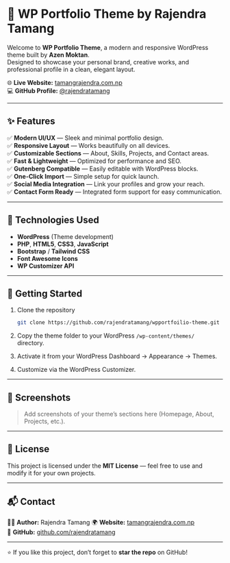 # 🎨 WP Portfolio Theme by Rajendra Tamang

Welcome to **WP Portfolio Theme**, a modern and responsive WordPress theme built by **Azen Moktan**.  
Designed to showcase your personal brand, creative works, and professional profile in a clean, elegant layout.

🌐 **Live Website:** [tamangrajendra.com.np](https://tamangrajendra.com.np)  
💻 **GitHub Profile:** [@rajendratamang](https://github.com/rajendratamang)

---

## ✨ Features

✅ **Modern UI/UX** — Sleek and minimal portfolio design.  
✅ **Responsive Layout** — Works beautifully on all devices.  
✅ **Customizable Sections** — About, Skills, Projects, and Contact areas.  
✅ **Fast & Lightweight** — Optimized for performance and SEO.  
✅ **Gutenberg Compatible** — Easily editable with WordPress blocks.  
✅ **One-Click Import** — Simple setup for quick launch.  
✅ **Social Media Integration** — Link your profiles and grow your reach.  
✅ **Contact Form Ready** — Integrated form support for easy communication.

---

## 🧠 Technologies Used

- **WordPress** (Theme development)
- **PHP**, **HTML5**, **CSS3**, **JavaScript**
- **Bootstrap** / **Tailwind CSS**
- **Font Awesome Icons**
- **WP Customizer API**

---

## 🚀 Getting Started

1. Clone the repository  
   ```bash
   git clone https://github.com/rajendratamang/wpportfoilio-theme.git
   ```

2. Copy the theme folder to your WordPress `/wp-content/themes/` directory.

3. Activate it from your WordPress Dashboard → Appearance → Themes.

4. Customize via the WordPress Customizer.

---

## 📸 Screenshots

> Add screenshots of your theme’s sections here (Homepage, About, Projects, etc.).

---

## 🧩 License

This project is licensed under the **MIT License** — feel free to use and modify it for your own projects.

---

## 📬 Contact

👨‍💻 **Author:** Rajendra Tamang
🌍 **Website:** [tamangrajendra.com.np](https://tamangrajendra.com.np)  
📧 **GitHub:** [github.com/rajendratamang](https://github.com/rajendratamang)

---

⭐ If you like this project, don’t forget to **star the repo** on GitHub!  
